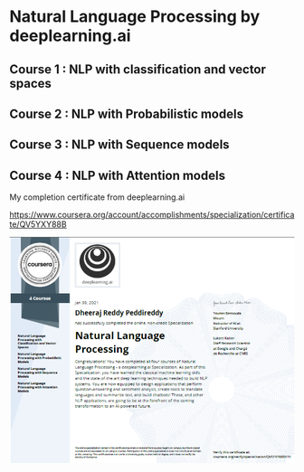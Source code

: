 # Natural Language Processing by deeplearning.ai


## Course 1 : NLP with classification and vector spaces
## Course 2 : NLP with Probabilistic models
## Course 3 : NLP with Sequence models
## Course 4 : NLP with Attention models

My completion certificate from deeplearning.ai

https://www.coursera.org/account/accomplishments/specialization/certificate/QV5YXY88B

![NLP-certificate](https://github.com/dheerajreddy2020/Natural-Language-Processing-Specialization/blob/master/NLP%20specialization%20certificate.PNG)
